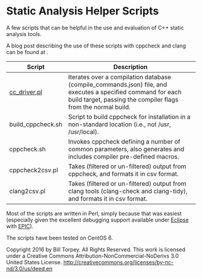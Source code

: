 # Static Analysis Helper Scripts
A few scripts that can be helpful in the use and evaluation of C++ static analysis tools.

A blog post describing the use of these scripts with cppcheck and clang can be found at [](http://btorpey.github.io/blog/2015/10/13/remote-scripting-with-bash-and-ssh/).

Script  | Description
------------- | -------------
[cc_driver.pl](cc_driver.pl.md)  | Iterates over a compilation database (compile_commands.json) file, and executes a specified command for each build target, passing the compiler flags from the normal build.
build_cppcheck.sh | Script to build cppcheck for installation in a non-standard location (i.e., not /usr, /usr/local).
cppcheck.sh | Invokes cppcheck defining a number of common parameters, also generates and includes compiler pre-defined macros.
cppcheck2csv.pl  | Takes (filtered or un-filtered) output from cppcheck, and formats it in csv format.
clang2csv.pl  | Takes (filtered or un-filtered) output from clang tools (clang-check and clang-tidy), and formats it in csv format.

Most of the scripts are written in Perl, simply because that was easiest (especially given the excellent debugging support available under [Eclipse](https://eclipse.org/) with [EPIC](http://www.epic-ide.org/)).

The scripts have been tested on CentOS 6.

Copyright 2016 by Bill Torpey. All Rights Reserved.
This work is licensed under a Creative Commons Attribution-NonCommercial-NoDerivs 3.0 United States License. <http://creativecommons.org/licenses/by-nc-nd/3.0/us/deed.en>



